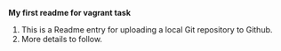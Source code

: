 **My first readme for vagrant task**
1. This is a Readme entry for uploading a local Git repository to Github.
2. More details to follow.
